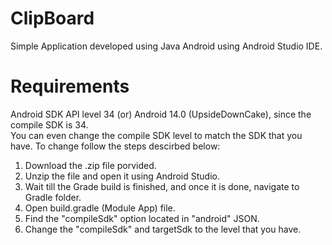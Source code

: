# ClipBoard 
Simple Application developed using Java Android using Android Studio IDE. 

# Requirements
Android SDK API level 34 (or) Android 14.0 (UpsideDownCake), 
since the compile SDK is 34.  
You can even change the compile SDK level to match the SDK that you have. To change follow the steps descirbed below:  
1. Download the .zip file porvided.
2. Unzip the file and open it using Android Studio.
3. Wait till the Grade build is finished, and once it is done, navigate to Gradle folder.
4. Open build.gradle (Module App) file.
5. Find the "compileSdk" option located in "android" JSON.
6. Change the "compileSdk" and targetSdk to the level that you have.
